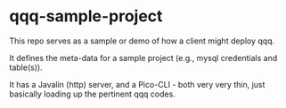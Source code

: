 # qqq-sample-project
This repo serves as a sample or demo of how a client might deploy qqq.  

It defines the meta-data for a sample project (e.g., mysql credentials and table(s)).

It has a Javalin (http) server, and a Pico-CLI - both very very thin, just basically loading up the pertinent qqq codes.
